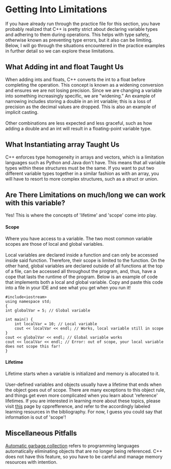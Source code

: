 # Getting Into Limitations
If you have already run through the practice file for this section, you have probably realized that C++ is pretty strict about declaring variable types and adhering to them during operations. This helps with type safety, otherwise known as preventing type errors, but it also can be limiting. Below, I will go through the situations encountered in the practice examples in further detail so we can explore these limitations.

## What Adding int and float Taught Us
When adding ints and floats, C++ converts the int to a float before completing the operation. This concept is known as a widening conversion and ensures we are not losing precision. Since we are changing a variable into something increasingly specific, we are "widening." An example of narrowing includes storing a double in an int variable; this is a loss of precision as the decimal values are dropped. This is also an example of implicit casting. 
<br>
<br>
Other combinations are less expected and less graceful, such as how adding a double and an int will result in a floating-point variable type.

## What Instantiating array Taught Us
C++ enforces type homogeneity in arrays and vectors, which is a limitation languages such as Python and Java don't have. This means that all variable types within these structures must be the same. If you want to put two different variable types together in a similar fashion as with an array, you will have to resort to more complex structures, such as a struct or union.

## Are There Limitations on much/long we can work with this variable?
Yes! This is where the concepts of 'lifetime' and 'scope' come into play. <br>

#### Scope
Where you have access to a variable. The two most common variable scopes are those of local and global variables.  <br> <br> 
Local variables are declared inside a function and can only be accessed inside said function. Therefore, their scope is limited to the function. On the other hand, global variables are declared outside of all functions at the top of a file, can be accessed all throughout the program, and, thus, have a cope that lasts the runtime of the program. Below is an example of code that implements both a local and global variable. Copy and paste this code into a file in your IDE and see what you get when you run it!
```
#include<iostream> 
using namespace std; 
{
int globalVar = 5; // Global variable

int main() {
    int localVar = 10; // Local variable
    cout << localVar << endl; // Works, local variable still in scope
}
cout << globalVar << endl; // Global variable works
cout << localVar << endl; // Error: out of scope, your local variable does not scope this far!
}
```

#### Lifetime
Lifetime starts when a variable is initialized and memory is allocated to it. <br> <br> 
User-defined variables and objects usually have a lifetime that ends when the object goes out of scope. There are many exceptions to this object rule, and things get even more complicated when you learn about 'reference' lifetimes. If you are interested in learning more about these topics, please visit [this](https://en.cppreference.com/w/cpp/language/lifetime) page by cpprefference, and refer to the accordingly labeled learning resources in the bibliography. For now, I guess you could say that information is out of 'scope'!

## Miscellaneous Pitfalls
[Automatic garbage collection](https://www.geeksforgeeks.org/garbage-collection-python/) refers to programming languages automatically eliminating objects that are no longer being referenced. C++ does not have this feature, so you have to be careful and manage memory resources with intention.

